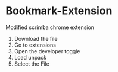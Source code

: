 # Bookmark-Extension
Modified scrimba chrome extension

1. Download the file
2. Go to extensions
3. Open the developer toggle
4. Load unpack
5. Select the File
